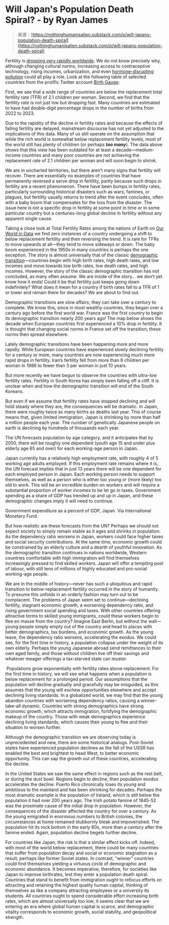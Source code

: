 <!--yml
category: 未分类
date: 2024-05-27 14:29:15
-->

# Will Japan's Population Death Spiral? - by Ryan James

> 来源：[https://nothinghumanisalien.substack.com/p/will-japans-population-death-spiral](https://nothinghumanisalien.substack.com/p/will-japans-population-death-spiral)

Fertility is [dropping very rapidly worldwide](https://nothinghumanisalien.substack.com/p/why-is-global-fertility-crashing?utm_source=profile&utm_medium=reader2). We do not know precisely why, although changing cultural norms, increasing access to contraceptive technology, rising incomes, urbanization, and even [hormone-disrupting pollution](https://nothinghumanisalien.substack.com/p/are-xenoestrogens-causing-a-global?utm_source=profile&utm_medium=reader2) could all play a role. Look at the following table of selected countries from the prolific Twitter account [Birth Gauge](https://twitter.com/BirthGauge):

First, we see that a wide range of countries are below the replacement total fertility rate (TFR) of 2.1 children per woman. Second, we find that the fertility rate is not just low but dropping fast. Many countries are estimated to have had double-digit percentage drops in the number of births from 2022 to 2023.

Due to the rapidity of the decline in fertility rates and because the effects of falling fertility are delayed, mainstream discourse has not yet adjusted to the implications of this data. Many of us still operate on the assumption that while the rich world is somewhat below replacement fertility levels, most of the world still has plenty of children (or perhaps ***too many***). The data above shows that this view has been outdated for at least a decade—medium-income countries and many poor countries are not achieving the replacement rate of 2.1 children per woman and will soon begin to shrink.

We are in uncharted territories, but there aren’t many signs that fertility will recover. There are essentially no examples of countries that have permanently reversed a serve drop in fertility, partly because such drops in fertility are a recent phenomenon. There have been bumps in fertility rates, particularly surrounding historical disasters such as wars, famines, or plagues, but fertility usually returns to trend after the event concludes, often with a baby boom that compensates for the loss from the disaster. The issue here is not a specific drop in fertility at some point in time or in some particular country but a centuries-long global decline in fertility without any apparent single cause.

Taking a close look at Total Fertility Rates among the nations of Earth on [Our World in Data](https://ourworldindata.org/grapher/children-born-per-woman?tab=chart) we find zero instances of a country undergoing a shift to below replacement fertility and then reversing the trend. It is rare for TFRs to move upwards at all—they tend to move sideways or down. The baby boom experienced in the 1950s in many countries is perhaps the one exception. The story is almost universally that of the classic [demographic transition](https://en.wikipedia.org/wiki/Demographic_transition)—countries begin with high birth rates, high death rates, and low incomes and move towards low birth rates, low death rates, and high incomes. However, the story of the classic demographic transition has not concluded, as many often assume. We are inside of the story… we don’t yet know how it ends! Could it be that fertility just keeps going down indefinitely? What does it mean for a country if birth rates fall to a TFR of 1 or lower and remain there for decades? We are about to find out.

Demographic transitions are slow affairs; they can take over a century to complete. We know this, since in most wealthy countries, they began over a century ago before the first world war. France was the first country to begin its demographic transition nearly 200 years ago! The map below shows the decade when European countries first experienced a 10% drop in fertility. It is thought that changing social norms in France set off the transition; these norms then spread elsewhere.

Lately demographic transitions have been happening more and more rapidly. While European countries have experienced slowly declining fertility for a century or more, many countries are now experiencing much more rapid drops in fertility. Iran’s fertility fell from more than 6 children per woman in 1986 to fewer than 3 per woman in just 10 years.

But more recently we have begun to observe the countries with ultra-low fertility rates. Fertility in South Korea has simply been falling off a cliff. It is unclear when and how the demographic transition will end of the South Koreans.

But even if we assume that fertility rates have stopped declining and will hold steady where they are, the consequences will be dramatic. In Japan, there were roughly twice as many births as deaths last year. This of course means that, given limited immigration, Japan is shrinking by more than half a million people each year. The number of genetically Japanese people on earth is declining by hundreds of thousands each year.

The UN forecasts population by age category, and it anticipates that by 2050, there will be roughly one dependent (youth age 15 and under plus elderly age 65 and over) for each working-age person in Japan.

Japan currently has a relatively high employment rate, with roughly 4 of 5 working age adults employed. If this employment rate remains where it is, the UN forecast implies that in just 13 years there will be one dependent for each employed person in Japan. Each working person needs to support themselves, as well as a person who is either too young or (more likely) too old to work. This will be an incredible burden on workers and will require a substantial proportion of worker incomes to be let go in taxes. Government spending as a share of GDP has trended up and up in Japan, and these demographic changes imply it will need to continue.  

Government expenditure as a percent of GDP, Japan. Via International Monetary Fund.

But how realistic are these forecasts from the UN? Perhaps we should not expect society to simply remain stable as it ages and shrinks in population. As the dependency ratio worsens in Japan, workers could face higher taxes and social security contributions. At the same time, economic growth could be constrained by an elderly culture and a dearth of youthful innovation. As the demographic transition continues in nations worldwide, Western countries comfortable with high immigration will find themselves increasingly pressed to find skilled workers. Japan will offer a tempting pool of labour, with still tens of millions of highly educated and pro-social working-age people.

We are in the middle of history—never has such a ubiquitous and rapid transition to below-replacement fertility occurred in the story of humanity. To presume this unfolds in an orderly fashion may turn out to be complacent. The problems of Japan seem set to continue—declining fertility, stagnant economic growth, a worsening dependency ratio, and rising government social spending and taxes. With other countries offering attractive terms to skilled young immigrants, could these workers begin to flee en masse from the country? Imagine East Berlin, but without the wall—young people simply empty out of the country and head to places with better demographics, tax burdens, and economic growth. As the young leave, the dependency ratio worsens, accelerating the exodus. We could see, for the first time in history, a population collapse under the weight of its own elderly. Perhaps the young Japanese abroad send remittances to their own aged family, and those without children live off their savings and whatever meager offerings a tax-starved state can muster.

 Populations grow exponentially with fertility rates above replacement. For the first time in history, we will see what happens when a population is below replacement for a prolonged period. Our assumptions that the population will decline gradually and gracefully may be misguided, as this assumes that the young will eschew opportunities elsewhere and accept declining living standards. In a globalized world, we may find that the young abandon countries with worsening dependency ratios, causing a winner-take-all dynamic. Countries with strong demographics have strong economic growth, which attracts immigration, fortifying the demographic makeup of the country. Those with weak demographics experience declining living standards, which causes their young to flee and their situation to worsen further.

Although the demographic transition we are observing today is unprecedented and new, there are some historical analogs. Post-Soviet states have experienced population declines as the fall of the USSR has enabled the best and brightest to head West, to better economic opportunity. This can sap the growth out of these countries, accelerating the decline.

In the United States we saw the same effect in regions such as the rest belt, or during the dust bowl. Regions begin to decline, then population exodus accelerates the decline. Puerto Rico chronically loses its young and ambitious to the mainland and has been shrinking for decades. Perhaps the most dramatic example is the population of Ireland, which is still below the population it had over 200 years ago. The Irish potato famine of 1845-52 was the proximate cause of the initial drop in population. However, the consequences of the disaster affected the country for over a century. As the young emigrated in enormous numbers to British colonies, the circumstances at home remained stubbornly bleak and impoverished. The population hit its rock bottom in the early 60s, more than a century after the famine ended. Again, population decline begets further decline.

For countries like Japan, the risk is that a similar effect kicks off. Indeed, with most of the world below replacement, there could be many countries that suffer from population decay and social or economic stagnation as a result, perhaps like former Soviet states. In contrast, “winner” countries could find themselves yielding a virtuous circle of demographic and economic abundance. It becomes imperative, therefore, for societies like Japan to improve birthrates, lest they enter a population death spiral. Countries that stand to benefit from immigration ought to refocus efforts on attracting and retaining the highest quality human capital, thinking of themselves as like a company attracting employees or a university its students. All countries ought to spend considerable effort increasing birth rates, which are almost universally too low; it seems clear that we are entering an era where global human capital is scarce, and demographic vitality corresponds to economic growth, social stability, and geopolitical strength.